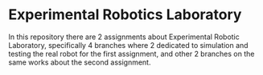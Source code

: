 # Experimental Robotics Laboratory

In this repository there are 2 assignments about Experimental Robotic Laboratory, specifically 4 branches where 2 dedicated to simulation and testing the real robot for the first assignment, and other 2 branches on the same works about the second assignment.

